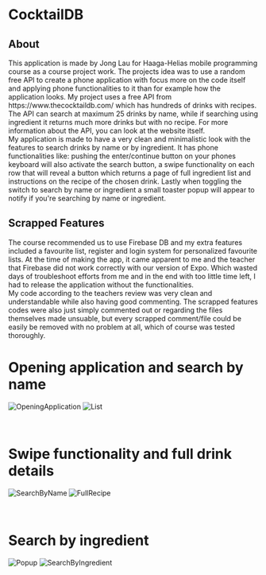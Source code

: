 # CocktailDB

<h2>About</h2>
This application is made by Jong Lau for Haaga-Helias mobile programming course as a course project work. The projects idea was to use a random free API to create a phone application with focus more on the code itself and applying phone functionalities to it than for example how the application looks. My project uses a free API from https://www.thecocktaildb.com/ which has hundreds of drinks with recipes. The API can search at maximum 25 drinks by name, while if searching using ingredient it returns much more drinks but with no recipe. For more information about the API, you can look at the website itself.

</br>
My application is made to have a very clean and minimalistic look with the features to search drinks by name or by ingredient. It has phone functionalities like: pushing the enter/continue button on your phones keyboard will also activate the search button, a swipe functionality on each row that will reveal a button which returns a page of full ingredient list and instructions on the recipe of the chosen drink. Lastly when toggling the switch to search by name or ingredient a small toaster popup will appear to notify if you're searching by name or ingredient.

</br>
<h2>Scrapped Features</h2>
The course recommended us to use Firebase DB and my extra features included a favourite list, register and login system for personalized favourite lists. At the time of making the app, it came apparent to me and the teacher that Firebase did not work correctly with our version of Expo. Which wasted days of troubleshoot efforts from me and in the end with too little time left, I had to release the application without the functionalities.

</br>
My code according to the teachers review was very clean and understandable while also having good commenting. The scrapped features codes were also just simply commented out or regarding the files themselves made unsuable, but every scrapped comment/file could be easily be removed with no problem at all, which of course was tested thoroughly.

</br>
<h1>Opening application and search by name</h1>

![OpeningApplication](readMePictures/OpeningApplication.png) ![List](readMePictures/List.png)

</br>
<h1>Swipe functionality and full drink details</h1>

![SearchByName](readMePictures/SearchByName.png) ![FullRecipe](readMePictures/FullRecipe.png)

</br>
<h1>Search by ingredient</h1>

![Popup](readMePictures/Popup.png) ![SearchByIngredient](readMePictures/SearchByIngredient.png)
